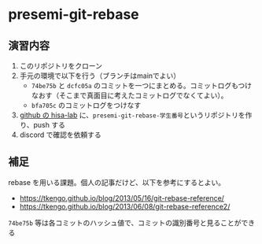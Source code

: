 # presemi-git-rebase

## 演習内容

1. このリポジトリをクローン
2. 手元の環境で以下を行う（ブランチはmainでよい）
    -  `74be75b` と `dcfc05a` のコミットを一つにまとめる。コミットログもつけなおす（そこまで真面目に考えたコミットログでなくてよい）。
    - `bfa705c` のコミットログをつけなす
3.  [github の hisa-lab](https://github.com/hisa-lab) に、`presemi-git-rebase-学生番号`というリポジトリを作り、push する
4.  discord で確認を依頼する

## 補足
rebase を用いる課題。個人の記事だけど、以下を参考にするとよい。
- https://tkengo.github.io/blog/2013/05/16/git-rebase-reference/
- https://tkengo.github.io/blog/2013/06/08/git-rebase-reference2/


`74be75b` 等は各コミットのハッシュ値で、コミットの識別番号と見ることができる